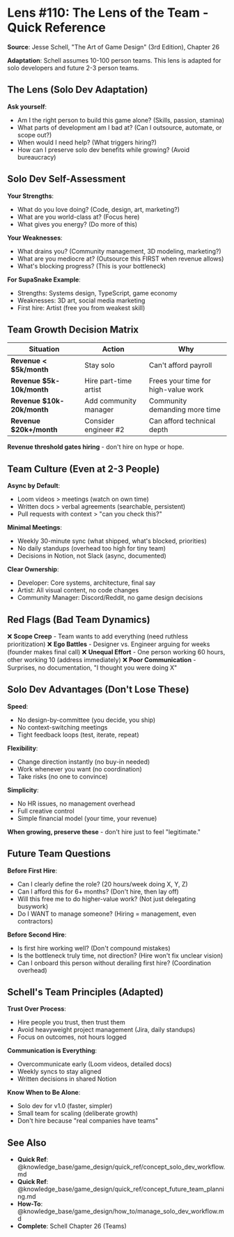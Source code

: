 # Lens #110: The Lens of the Team - Quick Reference

**Source**: Jesse Schell, "The Art of Game Design" (3rd Edition), Chapter 26

**Adaptation**: Schell assumes 10-100 person teams. This lens is adapted for solo developers and future 2-3 person teams.

## The Lens (Solo Dev Adaptation)

**Ask yourself**:
- Am I the right person to build this game alone? (Skills, passion, stamina)
- What parts of development am I bad at? (Can I outsource, automate, or scope out?)
- When would I need help? (What triggers hiring?)
- How can I preserve solo dev benefits while growing? (Avoid bureaucracy)

## Solo Dev Self-Assessment

**Your Strengths**:
- What do you love doing? (Code, design, art, marketing?)
- What are you world-class at? (Focus here)
- What gives you energy? (Do more of this)

**Your Weaknesses**:
- What drains you? (Community management, 3D modeling, marketing?)
- What are you mediocre at? (Outsource this FIRST when revenue allows)
- What's blocking progress? (This is your bottleneck)

**For SupaSnake Example**:
- Strengths: Systems design, TypeScript, game economy
- Weaknesses: 3D art, social media marketing
- First hire: Artist (free you from weakest skill)

## Team Growth Decision Matrix

| Situation | Action | Why |
|-----------|--------|-----|
| **Revenue < $5k/month** | Stay solo | Can't afford payroll |
| **Revenue $5k-10k/month** | Hire part-time artist | Frees your time for high-value work |
| **Revenue $10k-20k/month** | Add community manager | Community demanding more time |
| **Revenue $20k+/month** | Consider engineer #2 | Can afford technical depth |

**Revenue threshold gates hiring** - don't hire on hype or hope.

## Team Culture (Even at 2-3 People)

**Async by Default**:
- Loom videos > meetings (watch on own time)
- Written docs > verbal agreements (searchable, persistent)
- Pull requests with context > "can you check this?"

**Minimal Meetings**:
- Weekly 30-minute sync (what shipped, what's blocked, priorities)
- No daily standups (overhead too high for tiny team)
- Decisions in Notion, not Slack (async, documented)

**Clear Ownership**:
- Developer: Core systems, architecture, final say
- Artist: All visual content, no code changes
- Community Manager: Discord/Reddit, no game design decisions

## Red Flags (Bad Team Dynamics)

❌ **Scope Creep** - Team wants to add everything (need ruthless prioritization)
❌ **Ego Battles** - Designer vs. Engineer arguing for weeks (founder makes final call)
❌ **Unequal Effort** - One person working 60 hours, other working 10 (address immediately)
❌ **Poor Communication** - Surprises, no documentation, "I thought you were doing X"

## Solo Dev Advantages (Don't Lose These)

**Speed**:
- No design-by-committee (you decide, you ship)
- No context-switching meetings
- Tight feedback loops (test, iterate, repeat)

**Flexibility**:
- Change direction instantly (no buy-in needed)
- Work whenever you want (no coordination)
- Take risks (no one to convince)

**Simplicity**:
- No HR issues, no management overhead
- Full creative control
- Simple financial model (your time, your revenue)

**When growing, preserve these** - don't hire just to feel "legitimate."

## Future Team Questions

**Before First Hire**:
- Can I clearly define the role? (20 hours/week doing X, Y, Z)
- Can I afford this for 6+ months? (Don't hire, then lay off)
- Will this free me to do higher-value work? (Not just delegating busywork)
- Do I WANT to manage someone? (Hiring = management, even contractors)

**Before Second Hire**:
- Is first hire working well? (Don't compound mistakes)
- Is the bottleneck truly time, not direction? (Hire won't fix unclear vision)
- Can I onboard this person without derailing first hire? (Coordination overhead)

## Schell's Team Principles (Adapted)

**Trust Over Process**:
- Hire people you trust, then trust them
- Avoid heavyweight project management (Jira, daily standups)
- Focus on outcomes, not hours logged

**Communication is Everything**:
- Overcommunicate early (Loom videos, detailed docs)
- Weekly syncs to stay aligned
- Written decisions in shared Notion

**Know When to Be Alone**:
- Solo dev for v1.0 (faster, simpler)
- Small team for scaling (deliberate growth)
- Don't hire because "real companies have teams"

## See Also

- **Quick Ref**: @knowledge_base/game_design/quick_ref/concept_solo_dev_workflow.md
- **Quick Ref**: @knowledge_base/game_design/quick_ref/concept_future_team_planning.md
- **How-To**: @knowledge_base/game_design/how_to/manage_solo_dev_workflow.md
- **Complete**: Schell Chapter 26 (Teams)
